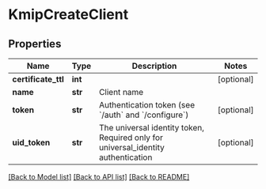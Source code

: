 # KmipCreateClient

## Properties
Name | Type | Description | Notes
------------ | ------------- | ------------- | -------------
**certificate_ttl** | **int** |  | [optional] 
**name** | **str** | Client name | 
**token** | **str** | Authentication token (see &#x60;/auth&#x60; and &#x60;/configure&#x60;) | [optional] 
**uid_token** | **str** | The universal identity token, Required only for universal_identity authentication | [optional] 

[[Back to Model list]](../README.md#documentation-for-models) [[Back to API list]](../README.md#documentation-for-api-endpoints) [[Back to README]](../README.md)


